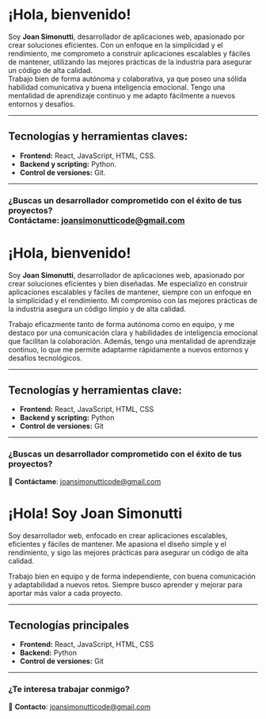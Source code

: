 # ¡Hola, bienvenido!

Soy **Joan Simonutti**, desarrollador de aplicaciones web, apasionado por crear soluciones eficientes. Con un enfoque en la simplicidad y el rendimiento, me comprometo a construir aplicaciones escalables y fáciles de mantener, utilizando las mejores prácticas de la industria para asegurar un código de alta calidad.<br/>Trabajo bien de forma autónoma y colaborativa, ya que poseo una sólida habilidad comunicativa y buena inteligencia emocional. Tengo una mentalidad de aprendizaje continuo y me adapto fácilmente a nuevos entornos y desafíos.

---

## Tecnologías y herramientas claves:

- **Frontend:** React, JavaScript, HTML, CSS.
- **Backend y scripting:** Python.
- **Control de versiones:** Git.

---

### ¿Buscas un desarrollador comprometido con el éxito de tus proyectos?<br/>**Contáctame**: [joansimonutticode@gmail.com](mailto:joansimonutticode@gmail.com)

# ¡Hola, bienvenido!

Soy **Joan Simonutti**, desarrollador de aplicaciones web, apasionado por crear soluciones eficientes y bien diseñadas. Me especializo en construir aplicaciones escalables y fáciles de mantener, siempre con un enfoque en la simplicidad y el rendimiento. Mi compromiso con las mejores prácticas de la industria asegura un código limpio y de alta calidad.

Trabajo eficazmente tanto de forma autónoma como en equipo, y me destaco por una comunicación clara y habilidades de inteligencia emocional que facilitan la colaboración. Además, tengo una mentalidad de aprendizaje continuo, lo que me permite adaptarme rápidamente a nuevos entornos y desafíos tecnológicos.

---

## Tecnologías y herramientas clave:

- **Frontend:** React, JavaScript, HTML, CSS
- **Backend y scripting:** Python
- **Control de versiones:** Git

---

### ¿Buscas un desarrollador comprometido con el éxito de tus proyectos?

📧 **Contáctame**: [joansimonutticode@gmail.com](mailto:joansimonutticode@gmail.com)

# ¡Hola! Soy Joan Simonutti

Soy desarrollador web, enfocado en crear aplicaciones escalables, eficientes y fáciles de mantener. Me apasiona el diseño simple y el rendimiento, y sigo las mejores prácticas para asegurar un código de alta calidad.

Trabajo bien en equipo y de forma independiente, con buena comunicación y adaptabilidad a nuevos retos. Siempre busco aprender y mejorar para aportar más valor a cada proyecto.

---

## Tecnologías principales

- **Frontend:** React, JavaScript, HTML, CSS
- **Backend:** Python
- **Control de versiones:** Git

---

### ¿Te interesa trabajar conmigo?

📧 **Contacto**: [joansimonutticode@gmail.com](mailto:joansimonutticode@gmail.com)
